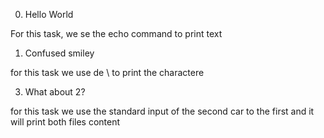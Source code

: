 
0. Hello World

For this task, we se the echo command to print text

1. Confused smiley

for this task we use de \ to print the charactere

3. What about 2?


for this task we use the standard input of the second car to the first and it will print both files content
